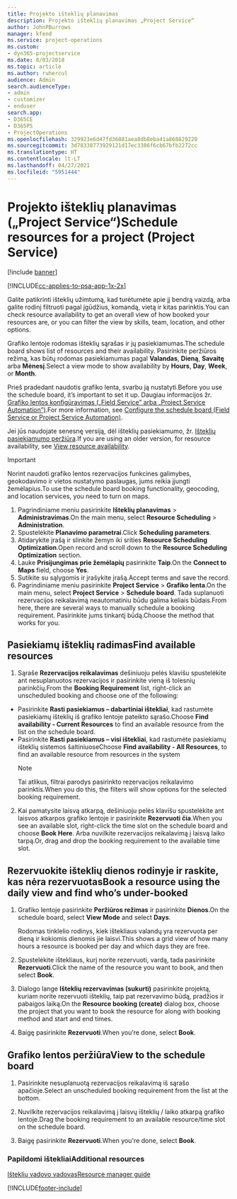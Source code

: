 ```yaml
---
title: Projekto išteklių planavimas
description: Projekto išteklių planavimas „Project Service“
author: JohnPBurrows
manager: kfend
ms.service: project-operations
ms.custom:
- dyn365-projectservice
ms.date: 8/03/2018
ms.topic: article
ms.author: ruhercul
audience: Admin
search.audienceType:
- admin
- customizer
- enduser
search.app:
- D365CE
- D365PS
- ProjectOperations
ms.openlocfilehash: 329923e6d47fd36881aea8db8eba41a868829220
ms.sourcegitcommit: 3d78338773929121d17ec3386f6cb67bfb2272cc
ms.translationtype: HT
ms.contentlocale: lt-LT
ms.lasthandoff: 04/27/2021
ms.locfileid: "5951444"
---
```

# <a name="schedule-resources-for-a-project-project-service"></a><span data-ttu-id="590d6-103">Projekto išteklių planavimas („Project Service“)</span><span class="sxs-lookup"><span data-stu-id="590d6-103">Schedule resources for a project (Project Service)</span></span>

[!include [banner](../includes/psa-now-project-operations.md)]

[!INCLUDE[cc-applies-to-psa-app-1x-2x](../includes/cc-applies-to-psa-app-1x-2x.md)]

<span data-ttu-id="590d6-104">Galite patikrinti išteklių užimtumą, kad turėtumėte apie jį bendrą vaizdą, arba galite rodinį filtruoti pagal įgūdžius, komandą, vietą ir kitas parinktis.</span><span class="sxs-lookup"><span data-stu-id="590d6-104">You can check resource availability to get an overall view of how booked your resources are, or you can filter the view by skills, team, location, and other options.</span></span>  
  
<span data-ttu-id="590d6-105">Grafiko lentoje rodomas išteklių sąrašas ir jų pasiekiamumas.</span><span class="sxs-lookup"><span data-stu-id="590d6-105">The schedule board shows list of resources and their availability.</span></span> <span data-ttu-id="590d6-106">Pasirinkite peržiūros režimą, kas būtų rodomas pasiekiamumas pagal **Valandas**, **Dieną**, **Savaitę** arba **Mėnesį**.</span><span class="sxs-lookup"><span data-stu-id="590d6-106">Select a view mode to show availability by **Hours**, **Day**, **Week**, or **Month**.</span></span>  
  
<span data-ttu-id="590d6-107">Prieš pradedant naudotis grafiko lenta, svarbu ją nustatyti.</span><span class="sxs-lookup"><span data-stu-id="590d6-107">Before you use the schedule board, it’s important to set it up.</span></span> <span data-ttu-id="590d6-108">Daugiau informacijos žr. [Grafiko lentos konfigūravimas („Field Service” arba „Project Service Automation”)](/dynamics365/field-service/configure-schedule-board).</span><span class="sxs-lookup"><span data-stu-id="590d6-108">For more information, see [Configure the schedule board (Field Service or Project Service Automation)](/dynamics365/field-service/configure-schedule-board).</span></span>
  
<span data-ttu-id="590d6-109">Jei jūs naudojate senesnę versiją, dėl išteklių pasiekiamumo, žr. [Išteklių pasiekiamumo peržiūra](../psa/view-resource-availability.md).</span><span class="sxs-lookup"><span data-stu-id="590d6-109">If you are using an older version, for resource availability, see [View resource availability](../psa/view-resource-availability.md).</span></span>  

> [!IMPORTANT]
>  <span data-ttu-id="590d6-110">Norint naudoti grafiko lentos rezervacijos funkcines galimybes, geokodavimo ir vietos nustatymo paslaugas, jums reikia įjungti žemėlapius.</span><span class="sxs-lookup"><span data-stu-id="590d6-110">To use the schedule board booking functionality, geocoding, and location services, you need to turn on maps.</span></span>  
> 
> 1. <span data-ttu-id="590d6-111">Pagrindiniame meniu pasirinkite **Išteklių planavimas** > **Administravimas**.</span><span class="sxs-lookup"><span data-stu-id="590d6-111">On the main menu, select **Resource Scheduling** > **Administration**.</span></span>  
> 2. <span data-ttu-id="590d6-112">Spustelėkite **Planavimo parametrai**.</span><span class="sxs-lookup"><span data-stu-id="590d6-112">Click **Scheduling parameters**.</span></span>  
> 3. <span data-ttu-id="590d6-113">Atidarykite įrašą ir slinkite žemyn iki srities **Resource Scheduling Optimization**.</span><span class="sxs-lookup"><span data-stu-id="590d6-113">Open record and scroll down to the **Resource Scheduling Optimization** section.</span></span>  
> 4. <span data-ttu-id="590d6-114">Lauke **Prisijungimas prie žemėlapių** pasirinkite **Taip**.</span><span class="sxs-lookup"><span data-stu-id="590d6-114">On the **Connect to Maps** field, choose **Yes**.</span></span>  
> 5. <span data-ttu-id="590d6-115">Sutikite su sąlygomis ir įrašykite įrašą.</span><span class="sxs-lookup"><span data-stu-id="590d6-115">Accept terms and save the record.</span></span>  
> 6. <span data-ttu-id="590d6-116">Pagrindiniame meniu pasirinkite **Project Service** > **Grafiko lenta**.</span><span class="sxs-lookup"><span data-stu-id="590d6-116">On the main menu, select **Project Service** > **Schedule board**.</span></span> <span data-ttu-id="590d6-117">Tada suplanuoti rezervacijos reikalavimą neautomatiniu būdu galima keliais būdais.</span><span class="sxs-lookup"><span data-stu-id="590d6-117">From here, there are several ways to manually schedule a booking requirement.</span></span> <span data-ttu-id="590d6-118">Pasirinkite jums tinkantį būdą.</span><span class="sxs-lookup"><span data-stu-id="590d6-118">Choose the method that works for you.</span></span>
  
## <a name="find-available-resources"></a><span data-ttu-id="590d6-119">Pasiekiamų išteklių radimas</span><span class="sxs-lookup"><span data-stu-id="590d6-119">Find available resources</span></span>

1.  <span data-ttu-id="590d6-120">Sąraše **Rezervacijos reikalavimas** dešiniuoju pelės klavišu spustelėkite ant nesuplanuotos rezervacijos ir pasirinkite vieną iš tolesnių parinkčių.</span><span class="sxs-lookup"><span data-stu-id="590d6-120">From the **Booking Requirement** list, right-click an unscheduled booking and choose one of the following:</span></span>  
  
- <span data-ttu-id="590d6-121">Pasirinkite **Rasti pasiekiamus – dabartiniai ištekliai**, kad rastumėte pasiekiamų išteklių iš grafiko lentoje pateikto sąrašo.</span><span class="sxs-lookup"><span data-stu-id="590d6-121">Choose **Find availability - Current Resources** to find an available resource from the list on the schedule board.</span></span>  
- <span data-ttu-id="590d6-122">Pasirinkite **Rasti pasiekiamus – visi ištekliai**, kad rastumėte pasiekiamų išteklių sistemos šaltiniuose</span><span class="sxs-lookup"><span data-stu-id="590d6-122">Choose **Find availability - All Resources**, to find an available resource from resources in the system</span></span>  
   > [!NOTE]
   >  <span data-ttu-id="590d6-123">Tai atlikus, filtrai parodys pasirinkto rezervacijos reikalavimo parinktis.</span><span class="sxs-lookup"><span data-stu-id="590d6-123">When you do this, the filters will show options for the selected booking requirement.</span></span>  
  
2. <span data-ttu-id="590d6-124">Kai pamatysite laisvą atkarpą, dešiniuoju pelės klavišu spustelėkite ant laisvos atkarpos grafiko lentoje ir pasirinkite **Rezervuoti čia**.</span><span class="sxs-lookup"><span data-stu-id="590d6-124">When you see an available slot, right-click the time slot on the schedule board and choose **Book Here**.</span></span> <span data-ttu-id="590d6-125">Arba nuvilkite rezervacijos reikalavimą į laisvą laiko tarpą.</span><span class="sxs-lookup"><span data-stu-id="590d6-125">Or, drag and drop the booking requirement to the available time slot.</span></span>  
  

## <a name="book-a-resource-using-the-daily-view-and-find-whos-under-booked"></a><span data-ttu-id="590d6-126">Rezervuokite išteklių dienos rodinyje ir raskite, kas nėra rezervuotas</span><span class="sxs-lookup"><span data-stu-id="590d6-126">Book a resource using the daily view and find who’s under-booked</span></span>
  
1.  <span data-ttu-id="590d6-127">Grafiko lentoje pasirinkite **Peržiūros režimas** ir pasirinkite **Dienos**.</span><span class="sxs-lookup"><span data-stu-id="590d6-127">On the schedule board, select **View Mode** and select **Days**.</span></span>  
  
    <span data-ttu-id="590d6-128">Rodomas tinklelio rodinys, kiek ištekliaus valandų yra rezervuota per dieną ir kokiomis dienomis jie laisvi.</span><span class="sxs-lookup"><span data-stu-id="590d6-128">This shows a grid view of how many hours a resource is booked per day and which days they are free.</span></span>  
  
2.  <span data-ttu-id="590d6-129">Spustelėkite ištekliaus, kurį norite rezervuoti, vardą, tada pasirinkite **Rezervuoti**.</span><span class="sxs-lookup"><span data-stu-id="590d6-129">Click the name of the resource you want to book, and then select **Book**.</span></span>  
  
3.  <span data-ttu-id="590d6-130">Dialogo lange **Išteklių rezervavimas (sukurti)** pasirinkite projektą, kuriam norite rezervuoti išteklių, taip pat rezervavimo būdą, pradžios ir pabaigos laiką.</span><span class="sxs-lookup"><span data-stu-id="590d6-130">On the **Resource booking (create)** dialog box, choose the project that you want to book the resource for along with booking method and start and end times.</span></span>  
  
4.  <span data-ttu-id="590d6-131">Baigę pasirinkite **Rezervuoti**.</span><span class="sxs-lookup"><span data-stu-id="590d6-131">When you’re done, select **Book**.</span></span>  
  
## <a name="view-to-the-schedule-board"></a><span data-ttu-id="590d6-132">Grafiko lentos peržiūra</span><span class="sxs-lookup"><span data-stu-id="590d6-132">View to the schedule board</span></span>
  
1.  <span data-ttu-id="590d6-133">Pasirinkite nesuplanuotą rezervacijos reikalavimą iš sąrašo apačioje.</span><span class="sxs-lookup"><span data-stu-id="590d6-133">Select an unscheduled booking requirement from the list at the bottom.</span></span>  
  
2.  <span data-ttu-id="590d6-134">Nuvilkite rezervacijos reikalavimą į laisvų išteklių / laiko atkarpą grafiko lentoje.</span><span class="sxs-lookup"><span data-stu-id="590d6-134">Drag the booking requirement to an available resource/time slot on the schedule board.</span></span>  
  
3.  <span data-ttu-id="590d6-135">Baigę pasirinkite **Rezervuoti**.</span><span class="sxs-lookup"><span data-stu-id="590d6-135">When you're done, select **Book**.</span></span>  
  
### <a name="additional-resources"></a><span data-ttu-id="590d6-136">Papildomi ištekliai</span><span class="sxs-lookup"><span data-stu-id="590d6-136">Additional resources</span></span>  
 [<span data-ttu-id="590d6-137">Išteklių vadovo vadovas</span><span class="sxs-lookup"><span data-stu-id="590d6-137">Resource manager guide</span></span>](../psa/resource-manager-guide.md)


[!INCLUDE[footer-include](../includes/footer-banner.md)]